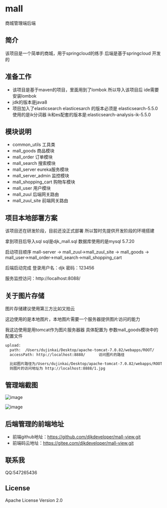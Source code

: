 # mall
商城管理端后端

## 简介
该项目是一个简单的商城，用于springcloud的练手 后端是基于springcloud 开发的

## 准备工作
- 该项目是基于maven的项目，里面用到了lombok  所以导入该项目后 ide需要安装lombok
- jdk的版本是java8
- 项目加入了elasticsearch elasticesarch 的版本必须是 elasticsearch-5.5.0 使用的是ik分词器  ik和es配套的版本是:elasticsearch-analysis-ik-5.5.0

## 模块说明
- common_utils 工具类
- mall_goods 商品模块
- mall_order 订单模块
- mall_search 搜索模块
- mall_server eureka服务模块
- mall_server_admin 监控模块
- mall_shopping_cart 购物车模块
- mall_user 用户模块
- mall_zuul 后端网关路由
- mall_zuul_site 前端网关路由


## 项目本地部署方案
该项目还在研发阶段，目前还没正式部署 所以暂时先提供开发阶段的环境搭建

拿到项目后导入sql  sql是djk_mall.sql 数据库使用的是mysql 5.7.20

启动项目顺序
mall-server -> mall_zuul->mall_zuul_site -> mall_goods -> mall_user->mall_order->mall_search->mall_shopping_cart

后端启动完成 登录用户名：djk  密码：123456

服务监控访问：http://localhost:8088/

## 关于图片存储
图片存储建议使用第三方比如又拍云

这边使用的是本地图片，本地图片需要一个服务器提供图片访问的能力

我这边使用是用tomcat作为图片服务器器 具体配置为 参数mall_goods模块中的配置文件

```bash
upload:
  path:  /Users/dujinkai/Desktop/apache-tomcat-7.0.82/webapps/ROOT/    tomcat位置 图片会防止到这个路径
  accessPath: http://localhost:8888/      访问图片的路径

  比如图片路径为/Users/dujinkai/Desktop/apache-tomcat-7.0.82/webapps/ROOT/1.jpg
  则图片的访问地址为 http://localhost:8888/1.jpg
```

## 管理端截图

![image](https://raw.githubusercontent.com/djkdeveloper/mall/master/images/login.png)

![image](https://raw.githubusercontent.com/djkdeveloper/mall/master/images/desk.png)

## 后端管理的前端地址
- 前端github地址：https://github.com/djkdeveloper/mall-view.git
- 前端码云地址：https://gitee.com/djkdeveloper/mall-view.git

## 联系我
QQ:547265436

## License
Apache License Version 2.0



